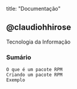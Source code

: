 title: "Documentação" 

## @claudiohhirose

Tecnologia da Informação



### Sumário

```
O que é um pacote RPM
Criando um pacote RPM
Exemplo


```
